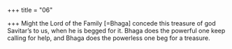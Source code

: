 +++
title = "06"

+++
Might the Lord of the Family [=Bhaga] concede this treasure of god  Savitar’s to us, when he is begged for it.
Bhaga does the powerful one keep calling for help, and Bhaga does the  powerless one beg for a treasure.